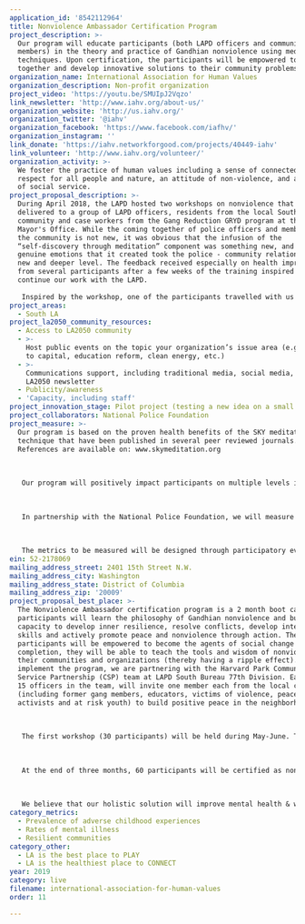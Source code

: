 ```yaml
---
application_id: '8542112964'
title: Nonviolence Ambassador Certification Program
project_description: >-
  Our program will educate participants (both LAPD officers and community
  members) in the theory and practice of Gandhian nonviolence using meditation
  techniques. Upon certification, the participants will be empowered to work
  together and develop innovative solutions to their community problems.
organization_name: International Association for Human Values
organization_description: Non-profit organization
project_video: 'https://youtu.be/SMUIpJ2Vqzo'
link_newsletter: 'http://www.iahv.org/about-us/'
organization_website: 'http://us.iahv.org/'
organization_twitter: '@iahv'
organization_facebook: 'https://www.facebook.com/iafhv/'
organization_instagram: ''
link_donate: 'https://iahv.networkforgood.com/projects/40449-iahv'
link_volunteer: 'http://www.iahv.org/volunteer/'
organization_activity: >-
  We foster the practice of human values including a sense of connectedness,
  respect for all people and nature, an attitude of non-violence, and an ethic
  of social service.
project_proposal_description: >-
  During April 2018, the LAPD hosted two workshops on nonviolence that we
  delivered to a group of LAPD officers, residents from the local South LA
  community and case workers from the Gang Reduction GRYD program at the LA
  Mayor's Office. While the coming together of police officers and members of
  the community is not new, it was obvious that the infusion of the
  “self-discovery through meditation” component was something new, and the
  genuine emotions that it created took the police - community relationship to a
  new and deeper level. The feedback received especially on health improvements
  from several participants after a few weeks of the training inspired us to
  continue our work with the LAPD.
   
   Inspired by the workshop, one of the participants travelled with us to India last year on a 7 day training expedition to deepen his understanding and application of nonviolence and meditation. He was a former gang member and one of California’s youngest juveniles who spent 32 years in prison. He shared with us that his childhood was full of trauma from living in South LA neighborhoods infested with gang violence. He had dropped out of school and had joined a gang, becoming even more violent as now he wanted to inflict pain on others. After completing our nonviolence and meditation training, he shared that it was important to heal childhood trauma of youth and families, to create sustainable transformation in society. Most importantly, after coming back from India, he has already organized a workshop on nonviolence and meditation for his community, family and friends. We are inspired by his dedication and he has helped us shape the curriculum of our Nonviolence Ambassador Certification program.
project_areas:
  - South LA
project_la2050_community_resources:
  - Access to LA2050 community
  - >-
    Host public events on the topic your organization’s issue area (e.g. access
    to capital, education reform, clean energy, etc.) 
  - >-
    Communications support, including traditional media, social media, and
    LA2050 newsletter
  - Publicity/awareness
  - 'Capacity, including staff'
project_innovation_stage: Pilot project (testing a new idea on a small scale to prove feasibility)
project_collaborators: National Police Foundation
project_measure: >-
  Our program is based on the proven health benefits of the SKY meditation
  technique that have been published in several peer reviewed journals.
  References are available on: www.skymeditation.org
   
   
   
   Our program will positively impact participants on multiple levels including physical/health, organizational, psychological and community. 
   
   
   
   In partnership with the National Police Foundation, we will measure the outcomes of our program (on all four levels above) through pre and post session surveys to assess improvements in resilience, mental health & wellbeing, and police community relations.
   
   
   
   The metrics to be measured will be designed through participatory evaluation (with input from participants) however, they could include potential reduction of blood pressure, anxiety, tension, improved sleep and immune function, improvement in problem solving and decision making, de-escalation, increase in social connectedness and improved relationship building.
ein: 52-2178069
mailing_address_street: 2401 15th Street N.W.
mailing_address_city: Washington
mailing_address_state: District of Columbia
mailing_address_zip: '20009'
project_proposal_best_place: >-
  The Nonviolence Ambassador certification program is a 2 month boot camp where
  participants will learn the philosophy of Gandhian nonviolence and build their
  capacity to develop inner resilience, resolve conflicts, develop interpersonal
  skills and actively promote peace and nonviolence through action. The
  participants will be empowered to become the agents of social change and upon
  completion, they will be able to teach the tools and wisdom of nonviolence to
  their communities and organizations (thereby having a ripple effect). To
  implement the program, we are partnering with the Harvard Park Community
  Service Partnership (CSP) team at LAPD South Bureau 77th Division. Each of the
  15 officers in the team, will invite one member each from the local community
  (including former gang members, educators, victims of violence, peace
  activists and at risk youth) to build positive peace in the neighborhood.
   
   
   
   The first workshop (30 participants) will be held during May-June. The graduates of the program will organize the second workshop (during June-July) for another group of 30 participants. Each workshop will be conducted over 8 weeks, where participants will meet once a week (for 2 hours each) to develop leadership capacity for improving self-awareness, trust and teamwork, building authentic relationships, visioning and modeling change. Graduates will be certified through a “train the trainer’ module in the last week so that they can subsequently promote the tools and wisdom of nonviolence in their communities and neighborhoods benefiting the local communities including children, youth, and families. These sessions conducted by graduates will focus on providing a regimen of proven breath and meditation exercises that are easy to learn and practice to reduce stress, overcome trauma, increase energy, improve mental health and wellbeing. 
   
   
   
   At the end of three months, 60 participants will be certified as nonviolence ambassadors in South LA. As a part of the certification they will need to organize nonviolence training to at least 50 people each. These training sessions will be scheduled across South LA at churches, schools, juvenile homes, prisons and police departments. So overall we expect to reach out to over 3000 people through our collective effort. 
   
   
   
   We believe that our holistic solution will improve mental health & wellness, reduce violence, enhance community-police relations and improve the overall quality of life in South LA.
category_metrics:
  - Prevalence of adverse childhood experiences
  - Rates of mental illness
  - Resilient communities
category_other:
  - LA is the best place to PLAY
  - LA is the healthiest place to CONNECT
year: 2019
category: live
filename: international-association-for-human-values
order: 11

---
```

